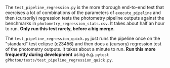 The `test_pipeline_regression.py` is the more thorough end-to-end test that exercises a lot of combinations of the parameters of `execute_pipeline` and then (cursorily) regression tests the photometry pipeline outputs against the benchmarks in `photometry_regression_stats.csv`. It takes about half an hour to run. **Only run this test rarely, before a big merge.**

The `test_pipeline_regression_quick.py` just runs the pipeline once on the "standard" test eclipse (e23456) and then does a (cursory) regression test of the photometry outputs. It takes about a minute to run. **Run this more frequently during development** using e.g. `pytest gPhoton/tests/test_pipeline_regression_quick.py`.